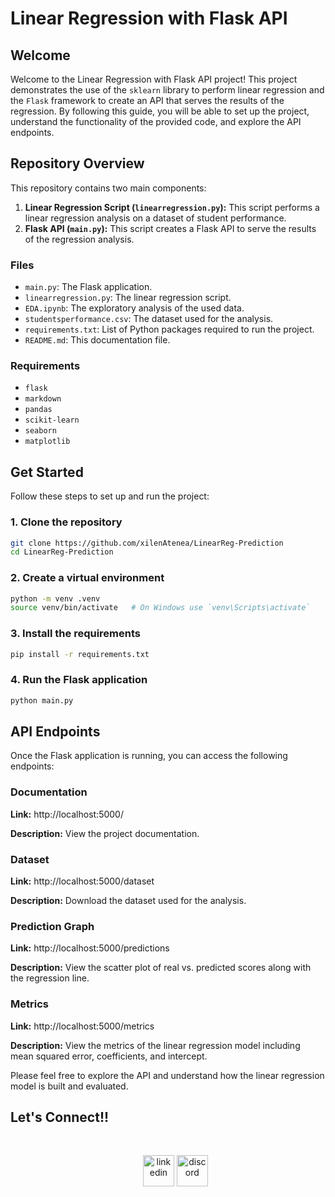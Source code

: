 # Linear Regression with Flask API

## Welcome
Welcome to the Linear Regression with Flask API project! This project demonstrates the use of the `sklearn` library to perform linear regression and the `Flask` framework to create an API that serves the results of the regression. By following this guide, you will be able to set up the project, understand the functionality of the provided code, and explore the API endpoints.

## Repository Overview
This repository contains two main components:
1. **Linear Regression Script (`linearregression.py`):** This script performs a linear regression analysis on a dataset of student performance.
2. **Flask API (`main.py`):** This script creates a Flask API to serve the results of the regression analysis.

### Files
- `main.py`: The Flask application.
- `linearregression.py`: The linear regression script.
- `EDA.ipynb`: The exploratory analysis of the used data.
- `studentsperformance.csv`: The dataset used for the analysis.
- `requirements.txt`: List of Python packages required to run the project.
- `README.md`: This documentation file.

### Requirements
- `flask`
- `markdown`
- `pandas`
- `scikit-learn`
- `seaborn`
- `matplotlib`

## Get Started
Follow these steps to set up and run the project:

### 1. Clone the repository
```bash
git clone https://github.com/xilenAtenea/LinearReg-Prediction
cd LinearReg-Prediction
```

### 2. Create a virtual environment

```bash
python -m venv .venv
source venv/bin/activate   # On Windows use `venv\Scripts\activate`

```

### 3. Install the requirements

```bash
pip install -r requirements.txt

```

### 4. Run the Flask application

```bash
python main.py

```

## API Endpoints

Once the Flask application is running, you can access the following endpoints:

### Documentation

**Link:** http://localhost:5000/

**Description:** View the project documentation.

### Dataset

**Link:** http://localhost:5000/dataset

**Description:** Download the dataset used for the analysis.

### Prediction Graph

**Link:** http://localhost:5000/predictions

**Description:** View the scatter plot of real vs. predicted scores along with the regression line.

### Metrics

**Link:** http://localhost:5000/metrics

**Description:** View the metrics of the linear regression model including mean squared error, coefficients, and intercept.

Please feel free to explore the API and understand how the linear regression model is built and evaluated.

## <b> Let's Connect!!</b>

<br>
<div align='left'>

<ul>

<!--icons and links-->
<p align="center">
<a href="https://www.linkedin.com/in/atenea-rojas" target="blank"><img align="center" src="https://user-images.githubusercontent.com/88904952/234979284-68c11d7f-1acc-4f0c-ac78-044e1037d7b0.png" alt="linkedin" height="50" width="50" /></a>
<!--<a href="" target="blank"><img align="center" src="https://user-images.githubusercontent.com/88904952/234981169-2dd1e58f-4b7e-468c-8213-034ba62156c3.png" alt="instagram" height="50" width="50" /></a>-->
<a href="https://discordapp.com/users/558813893422612541" target="blank"><img align="center" src="https://user-images.githubusercontent.com/88904952/234982627-019fd336-6248-453c-9b05-97c13fd1d207.png" alt="discord" height="50" width="50" /></a>
  
</p>



